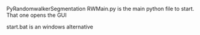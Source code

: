 PyRandomwalkerSegmentation
RWMain.py is the main python file to start.
That one opens the GUI

start.bat is an windows alternative
